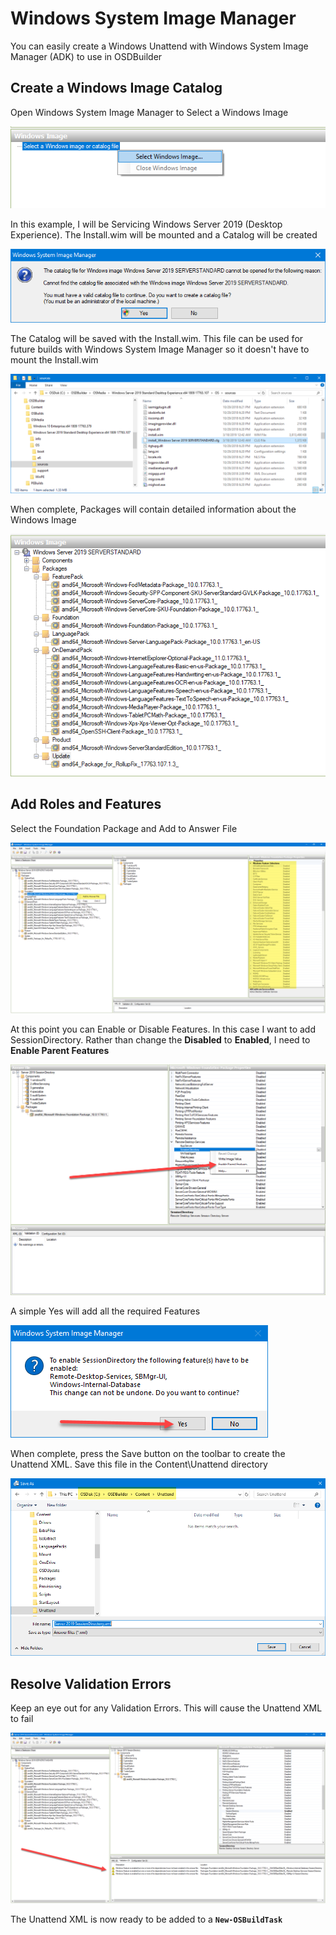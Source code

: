 # Windows System Image Manager

You can easily create a Windows Unattend with Windows System Image Manager \(ADK\) to use in OSDBuilder

## Create a Windows Image Catalog

Open Windows System Image Manager to Select a Windows Image

![](../../../../../.gitbook/assets/image%20%2883%29.png)

In this example, I will be Servicing Windows Server 2019 \(Desktop Experience\).  The Install.wim will be mounted and a Catalog will be created

![](../../../../../.gitbook/assets/image%20%2853%29.png)

The Catalog will be saved with the Install.wim.  This file can be used for future builds with Windows System Image Manager so it doesn't have to mount the Install.wim

![](../../../../../.gitbook/assets/image%20%28130%29.png)

When complete, Packages will contain detailed information about the Windows Image

![](../../../../../.gitbook/assets/image%20%2811%29.png)

## Add Roles and Features

Select the Foundation Package and Add to Answer File

![](../../../../../.gitbook/assets/image%20%2890%29.png)

At this point you can Enable or Disable Features.  In this case I want to add SessionDirectory.  Rather than change the **Disabled** to **Enabled**, I need to **Enable Parent Features**

![](../../../../../.gitbook/assets/image%20%2839%29.png)

A simple Yes will add all the required Features

![](../../../../../.gitbook/assets/image%20%2830%29.png)

When complete, press the Save button on the toolbar to create the Unattend XML.  Save this file in the Content\Unattend directory

![](../../../../../.gitbook/assets/image%20%2870%29.png)

## Resolve Validation Errors

Keep an eye out for any Validation Errors.  This will cause the Unattend XML to fail

![](../../../../../.gitbook/assets/image%20%28113%29.png)

The Unattend XML is now ready to be added to a **`New-OSBuildTask`**

